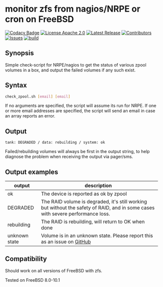 # monitor zfs from nagios/NRPE or cron on FreeBSD

[![Codacy Badge](https://app.codacy.com/project/badge/Grade/af682a2e5ff34d13b4fba76798eb37a8)](https://app.codacy.com/gh/Klintrup/check_zpool/dashboard)
[![License Apache 2.0](https://img.shields.io/github/license/Klintrup/check_zpool)](https://github.com/Klintrup/check_zpool/blob/main/LICENSE)
[![Latest Release](https://img.shields.io/github/v/release/Klintrup/check_zpool)](https://github.com/Klintrup/check_zpool/releases)
[![Contributors](https://img.shields.io/github/contributors-anon/Klintrup/check_zpool)](https://github.com/Klintrup/check_zpool/graphs/contributors)
[![Issues](https://img.shields.io/github/issues/Klintrup/check_zpool)](https://github.com/Klintrup/check_zpool/issues)
[![build](https://img.shields.io/github/actions/workflow/status/Klintrup/check_zpool/shellcheck.yml)](https://github.com/Klintrup/check_zpool/actions/workflows/shellcheck.yml)

## Synopsis

Simple check-script for NRPE/nagios to get the status of various zpool volumes in a box, and output the failed volumes if any such exist.

## Syntax

```bash
check_zpool.sh [email] [email]
```

If no arguments are specified, the script will assume its run for NRPE. If one or more email addresses are specified, the script will send an email in case an array reports an error.

## Output

`tank: DEGRADED / data: rebuilding / system: ok`

Failed/rebuilding volumes will always be first in the output string, to help diagnose the problem when receiving the output via pager/sms.

## Output examples

| output        | description                                                                                                                     |
| ------------- | ------------------------------------------------------------------------------------------------------------------------------- |
| ok            | The device is reported as ok by zpool                                                                                           |
| DEGRADED      | The RAID volume is degraded, it's still working but without the safety of RAID, and in some cases with severe performance loss. |
| rebuilding    | The RAID is rebuilding, will return to OK when done                                                                             |
| unknown state | Volume is in an unknown state. Please report this as an issue on [GitHub](https://github.com/Klintrup/check_zpool/issues)       |

## Compatibility

Should work on all versions of FreeBSD with zfs.

Tested on FreeBSD 8.0-10.1

